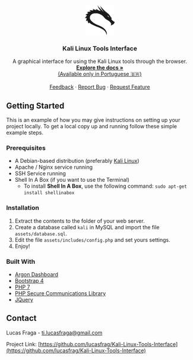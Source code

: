 <!-- LOGO -->
<p align="center">
  <img src="assets/img/logo.png" alt="Logo" width="80" height="80">
  <h3 align="center">Kali Linux Tools Interface</h3>
  <p align="center">A graphical interface for using the Kali Linux tools through the browser.
    <br />
      <a href="https://medium.com/@ti.lucasfraga/documenta%C3%A7%C3%A3o-do-projeto-final-de-ads-f80a1117841f">
        <strong>
          Explore the docs »
        </strong><br>
          (Available only in Portuguese 🇧🇷)
        </a>
      <br />
      <br />
      <a href="https://docs.google.com/forms/d/e/1FAIpQLSd3GeoAqW05PDLmlyrCaeQu877HyRyzE8Sk0E5p9w2XWV1k0Q/viewform">Feedback</a>
      ·
      <a href="https://github.com/lucasfrag/Kali-Linux-Tools-Interface/issues">Report Bug</a>
      ·
      <a href="https://github.com/lucasfrag/Kali-Linux-Tools-Interface/issues">Request Feature</a>
  </p>
</p>


<!-- GETTING STARTED -->
## Getting Started

This is an example of how you may give instructions on setting up your project locally.
To get a local copy up and running follow these simple example steps.


### Prerequisites

- A Debian-based distribution (preferably [Kali Linux](https://www.kali.org/))
- Apache / Nginx service running
- SSH Service running
- Shell In A Box (if you want to use the Terminal)
  - To install <b>Shell In A Box</b>, use the following command: `sudo apt-get install shellinabox`


### Installation

1. Extract the contents to the folder of your web server.
2. Create a database called `kali` in MySQL and import the file `assets/database.sql`.
3. Edit the file `assets/includes/config.php` and set yours settings.
4. Enjoy!


### Built With
* [Argon Dashboard](https://demos.creative-tim.com/argon-dashboard/)
* [Bootstrap 4](https://getbootstrap.com)
* [PHP 7](https://php.net)
* [PHP Secure Communications Library](https://github.com/phpseclib/phpseclib)
* [JQuery](https://jquery.com)


<!-- CONTACT -->
## Contact

Lucas Fraga - ti.lucasfraga@gmail.com

Project Link: [https://github.com/lucasfrag/Kali-Linux-Tools-Interface](https://github.com/lucasfrag/Kali-Linux-Tools-Interface)


